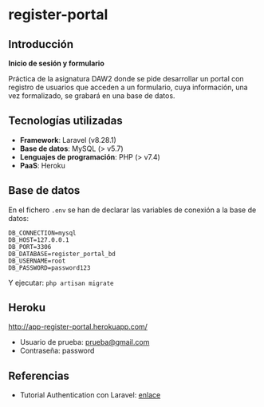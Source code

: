 <h1>register-portal</h1>

<h2>Introducción</h2>

**Inicio de sesión y formulario**

Práctica de la asignatura DAW2 donde se pide desarrollar un portal con registro de usuarios que acceden a un formulario, cuya información, una vez formalizado, se grabará en una base de datos.

<h2>Tecnologías utilizadas</h2>

* **Framework**: Laravel (v8.28.1)
* **Base de datos**: MySQL (> v5.7)
* **Lenguajes de programación**: PHP (> v7.4)
* **PaaS**: Heroku

<h2>Base de datos</h2>

En el fichero `.env` se han de declarar las variables de conexión a la base de datos:
```
DB_CONNECTION=mysql
DB_HOST=127.0.0.1
DB_PORT=3306
DB_DATABASE=register_portal_bd
DB_USERNAME=root
DB_PASSWORD=password123
```

Y ejecutar: `php artisan migrate`


<h2>Heroku</h2>

http://app-register-portal.herokuapp.com/

* Usuario de prueba: prueba@gmail.com
* Contraseña: password

<h2>Referencias</h2>

* Tutorial Authentication con Laravel: [enlace](https://youtu.be/UGW01ttsfpQ)
